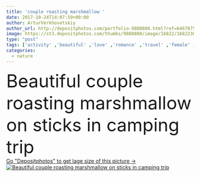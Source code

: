 ```yaml
---
title: 'couple roasting marshmallow '
date: 2017-10-24T14:07:59+00:00
author: ArturVerkhovetskiy
author_url: http://depositphotos.com/portfolio-9880800.html?ref=64678756
image: https://st3.depositphotos.com/thumbs/9880800/image/16822/168223606/api_thumb_450.jpg?forcejpeg=true
type: "post"
tags: ['activity' ,'beautiful' ,'love' ,'romance' ,'travel' ,'female' ,'young' ,'people' ,'beauty' ,'nature' ,'travelling' ,'natural' ,'food' ,'male' ,'youth' ,'night' ,'couple' ,'evening' ,'emotions' ,'fire' ,'flame' ,'twilight' ,'together' ,'tourism' ,'recreation' ,'vacation' ,'burning' ,'hiking' ,'trip' ,'closeness' ,'sticks' ,'trekking' ,'feelings' ,'tour' ,'camping' ,'dating' ,'touristic' ,'tent' ,'campfire' ,'bonfire' ,'tourists' ,'boyfriend' ,'girlfriend' ,'roasting' ,'marshmallow' ,'hikers' ,'caucasian woman' ,'active life' ,'Caucasian Man' ]
categories: 
  - nature
---
```

<div aling="center">
            <font size="60"> Beautiful couple roasting marshmallow on sticks in camping trip</font>   
</div>
<div>
    <a href='https://depositphotos.com/168223606/stock-photo-couple-roasting-marshmallow.html?ref=64678756' target=_blank > Go "Depositphotos" to get lage size of this picture ->
        <img href='https://depositphotos.com/168223606/stock-photo-couple-roasting-marshmallow.html?ref=64678756' src='https://st3.depositphotos.com/9880800/16822/i/950/depositphotos_168223606-stock-photo-couple-roasting-marshmallow.jpg?forcejpeg=true' alt='Beautiful couple roasting marshmallow on sticks in camping trip' >
    </a>
</div>
